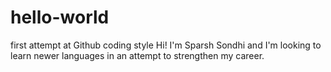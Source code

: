 # hello-world
first attempt at Github coding style
Hi! I'm Sparsh Sondhi and I'm looking to learn newer languages in an attempt to strengthen my career.
